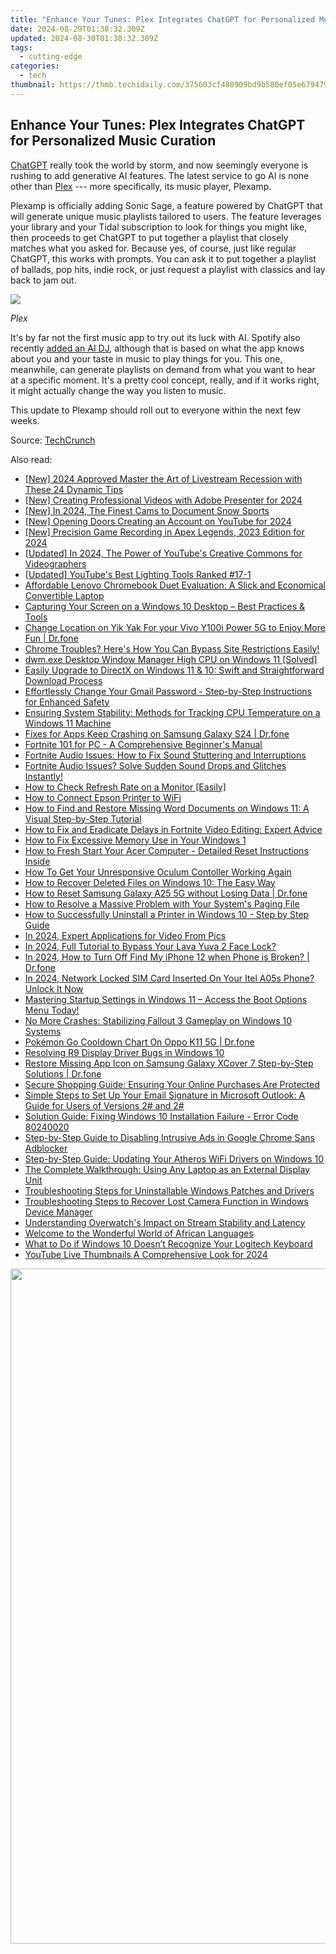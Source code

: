 ```yaml
---
title: "Enhance Your Tunes: Plex Integrates ChatGPT for Personalized Music Curation"
date: 2024-08-29T01:38:32.309Z
updated: 2024-08-30T01:38:32.309Z
tags:
  - cutting-edge
categories:
  - tech
thumbnail: https://thmb.techidaily.com/375603cf480909bd9b580ef05e67947950bbf1e13a9fad029c088861e5549a8a.jpg
---
```


## Enhance Your Tunes: Plex Integrates ChatGPT for Personalized Music Curation

[ChatGPT](https://extra-resources.techidaily.com/new-capture-clarity-editing-insights-for-professional-results/) really took the world by storm, and now seemingly everyone is rushing to add generative AI features. The latest service to go AI is none other than [Plex](https://facebook-clips.techidaily.com/new-2024-approved-social-storytelling-revolutionized-for-no-charge/) \--- more specifically, its music player, Plexamp.

 Plexamp is officially adding Sonic Sage, a feature powered by ChatGPT that will generate unique music playlists tailored to users. The feature leverages your library and your Tidal subscription to look for things you might like, then proceeds to get ChatGPT to put together a playlist that closely matches what you asked for. Because yes, of course, just like regular ChatGPT, this works with prompts. You can ask it to put together a playlist of ballads, pop hits, indie rock, or just request a playlist with classics and lay back to jam out.

![](https://static1.howtogeekimages.com/wordpress/wp-content/uploads/2023/05/Plexamp-AI.jpg) 

_Plex_

 It's by far not the first music app to try out its luck with AI. Spotify also recently [added an AI DJ](https://facebook-video-share.techidaily.com/updated-amplify-your-videos-reach-perfect-title-description-and-tags-for-2024/), although that is based on what the app knows about you and your taste in music to play things for you. This one, meanwhile, can generate playlists on demand from what you want to hear at a specific moment. It's a pretty cool concept, really, and if it works right, it might actually change the way you listen to music.

 This update to Plexamp should roll out to everyone within the next few weeks.

 Source: [TechCrunch](https://techcrunch.com/2023/05/03/plexs-music-player-plexamp-now-works-with-chatgpt-for-playlist-creation/})

<ins class="adsbygoogle"
     style="display:block"
     data-ad-format="autorelaxed"
     data-ad-client="ca-pub-7571918770474297"
     data-ad-slot="1223367746"></ins>



<ins class="adsbygoogle"
     style="display:block"
     data-ad-client="ca-pub-7571918770474297"
     data-ad-slot="8358498916"
     data-ad-format="auto"
     data-full-width-responsive="true"></ins>

<span class="atpl-alsoreadstyle">Also read:</span>
<div><ul>
<li><a href="https://article-tips.techidaily.com/new-2024-approved-master-the-art-of-livestream-recession-with-these-24-dynamic-tips/"><u>[New] 2024 Approved  Master the Art of Livestream Recession with These 24 Dynamic Tips</u></a></li>
<li><a href="https://screen-recording.techidaily.com/new-creating-professional-videos-with-adobe-presenter-for-2024/"><u>[New] Creating Professional Videos with Adobe Presenter for 2024</u></a></li>
<li><a href="https://fox-cloud.techidaily.com/new-in-2024-the-finest-cams-to-document-snow-sports/"><u>[New] In 2024, The Finest Cams to Document Snow Sports</u></a></li>
<li><a href="https://youtube-blog.techidaily.com/pening-doors-creating-an-account-on-youtube-for-2024/"><u>[New] Opening Doors  Creating an Account on YouTube for 2024</u></a></li>
<li><a href="https://screen-sharing-recording.techidaily.com/new-precision-game-recording-in-apex-legends-2023-edition-for-2024/"><u>[New] Precision Game Recording in Apex Legends, 2023 Edition for 2024</u></a></li>
<li><a href="https://youtube-docs.techidaily.com/ed-in-2024-the-power-of-youtubes-creative-commons-for-videographers/"><u>[Updated] In 2024, The Power of YouTube's Creative Commons for Videographers</u></a></li>
<li><a href="https://facebook-video-share.techidaily.com/updated-youtubes-best-lighting-tools-ranked-17-1/"><u>[Updated] YouTube's Best Lighting Tools Ranked #17-1</u></a></li>
<li><a href="https://buynow-reviews.techidaily.com/affordable-lenovo-chromebook-duet-evaluation-a-slick-and-economical-convertible-laptop/"><u>Affordable Lenovo Chromebook Duet Evaluation: A Slick and Economical Convertible Laptop</u></a></li>
<li><a href="https://tech-revival.techidaily.com/capturing-your-screen-on-a-windows-10-desktop-best-practices-and-tools/"><u>Capturing Your Screen on a Windows 10 Desktop – Best Practices & Tools</u></a></li>
<li><a href="https://fix-guide.techidaily.com/change-location-on-yik-yak-for-your-vivo-y100i-power-5g-to-enjoy-more-fun-drfone-by-drfone-virtual-android/"><u>Change Location on Yik Yak For your Vivo Y100i Power 5G to Enjoy More Fun | Dr.fone</u></a></li>
<li><a href="https://tech-revival.techidaily.com/1723808076417-chrome-troubles-heres-how-you-can-bypass-site-restrictions-easily/"><u>Chrome Troubles? Here's How You Can Bypass Site Restrictions Easily!</u></a></li>
<li><a href="https://tech-revival.techidaily.com/dwmexe-desktop-window-manager-high-cpu-on-windows-11-solved/"><u>dwm.exe Desktop Window Manager High CPU on Windows 11 [Solved]</u></a></li>
<li><a href="https://tech-revival.techidaily.com/easily-upgrade-to-directx-on-windows-11-and-10-swift-and-straightforward-download-process/"><u>Easily Upgrade to DirectX on Windows 11 & 10: Swift and Straightforward Download Process</u></a></li>
<li><a href="https://tech-revival.techidaily.com/effortlessly-change-your-gmail-password-step-by-step-instructions-for-enhanced-safety/"><u>Effortlessly Change Your Gmail Password - Step-by-Step Instructions for Enhanced Safety</u></a></li>
<li><a href="https://tech-revival.techidaily.com/ensuring-system-stability-methods-for-tracking-cpu-temperature-on-a-windows-11-machine/"><u>Ensuring System Stability: Methods for Tracking CPU Temperature on a Windows 11 Machine</u></a></li>
<li><a href="https://howto.techidaily.com/fixes-for-apps-keep-crashing-on-samsung-galaxy-s24-drfone-by-drfone-fix-android-problems-fix-android-problems/"><u>Fixes for Apps Keep Crashing on Samsung Galaxy S24 | Dr.fone</u></a></li>
<li><a href="https://tech-revival.techidaily.com/fortnite-101-for-pc-a-comprehensive-beginners-manual/"><u>Fortnite 101 for PC - A Comprehensive Beginner's Manual</u></a></li>
<li><a href="https://tech-revival.techidaily.com/fortnite-audio-issues-how-to-fix-sound-stuttering-and-interruptions/"><u>Fortnite Audio Issues: How to Fix Sound Stuttering and Interruptions</u></a></li>
<li><a href="https://tech-revival.techidaily.com/1723808241702-fortnite-audio-issues-solve-sudden-sound-drops-and-glitches-instantly/"><u>Fortnite Audio Issues? Solve Sudden Sound Drops and Glitches Instantly!</u></a></li>
<li><a href="https://tech-revival.techidaily.com/how-to-check-refresh-rate-on-a-monitor-easily/"><u>How to Check Refresh Rate on a Monitor [Easily]</u></a></li>
<li><a href="https://tech-revival.techidaily.com/how-to-connect-epson-printer-to-wifi/"><u>How to Connect Epson Printer to WiFi</u></a></li>
<li><a href="https://tech-revival.techidaily.com/how-to-find-and-restore-missing-word-documents-on-windows-11-a-visual-step-by-step-tutorial/"><u>How to Find and Restore Missing Word Documents on Windows 11: A Visual Step-by-Step Tutorial</u></a></li>
<li><a href="https://tech-revival.techidaily.com/how-to-fix-and-eradicate-delays-in-fortnite-video-editing-expert-advice/"><u>How to Fix and Eradicate Delays in Fortnite Video Editing: Expert Advice</u></a></li>
<li><a href="https://tech-revival.techidaily.com/how-to-fix-excessive-memory-use-in-your-windows-1/"><u>How to Fix Excessive Memory Use in Your Windows 1</u></a></li>
<li><a href="https://tech-revival.techidaily.com/how-to-fresh-start-your-acer-computer-detailed-reset-instructions-inside/"><u>How to Fresh Start Your Acer Computer - Detailed Reset Instructions Inside</u></a></li>
<li><a href="https://tech-revival.techidaily.com/how-to-get-your-unresponsive-oculum-contoller-working-again/"><u>How To Get Your Unresponsive Oculum Contoller Working Again</u></a></li>
<li><a href="https://tech-revival.techidaily.com/how-to-recover-deleted-files-on-windows-10-the-easy-way/"><u>How to Recover Deleted Files on Windows 10: The Easy Way</u></a></li>
<li><a href="https://techidaily.com/how-to-reset-samsung-galaxy-a25-5g-without-losing-data-drfone-by-drfone-reset-android-reset-android/"><u>How to Reset Samsung Galaxy A25 5G without Losing Data | Dr.fone</u></a></li>
<li><a href="https://tech-revival.techidaily.com/how-to-resolve-a-massive-problem-with-your-systems-paging-file/"><u>How to Resolve a Massive Problem with Your System's Paging File</u></a></li>
<li><a href="https://tech-revival.techidaily.com/how-to-successfully-uninstall-a-printer-in-windows-10-step-by-step-guide/"><u>How to Successfully Uninstall a Printer in Windows 10 - Step by Step Guide</u></a></li>
<li><a href="https://some-techniques.techidaily.com/in-2024-expert-applications-for-video-from-pics/"><u>In 2024, Expert Applications for Video From Pics</u></a></li>
<li><a href="https://android-unlock.techidaily.com/in-2024-full-tutorial-to-bypass-your-lava-yuva-2-face-lock-by-drfone-android/"><u>In 2024, Full Tutorial to Bypass Your Lava Yuva 2 Face Lock?</u></a></li>
<li><a href="https://iphone-unlock.techidaily.com/in-2024-how-to-turn-off-find-my-iphone-12-when-phone-is-broken-drfone-by-drfone-ios/"><u>In 2024, How to Turn Off Find My iPhone 12 when Phone is Broken? | Dr.fone</u></a></li>
<li><a href="https://sim-unlock.techidaily.com/in-2024-network-locked-sim-card-inserted-on-your-itel-a05s-phone-unlock-it-now-by-drfone-android/"><u>In 2024, Network Locked SIM Card Inserted On Your Itel A05s Phone? Unlock It Now</u></a></li>
<li><a href="https://tech-revival.techidaily.com/1723808208345-mastering-startup-settings-in-windows-11-access-the-boot-options-menu-today/"><u>Mastering Startup Settings in Windows 11 – Access the Boot Options Menu Today!</u></a></li>
<li><a href="https://win-answers.techidaily.com/no-more-crashes-stabilizing-fallout-3-gameplay-on-windows-10-systems/"><u>No More Crashes: Stabilizing Fallout 3 Gameplay on Windows 10 Systems</u></a></li>
<li><a href="https://android-pokemon-go.techidaily.com/pokemon-go-cooldown-chart-on-oppo-k11-5g-drfone-by-drfone-virtual-android/"><u>Pokémon Go Cooldown Chart On Oppo K11 5G | Dr.fone</u></a></li>
<li><a href="https://network-issues.techidaily.com/resolving-r9-display-driver-bugs-in-windows-10/"><u>Resolving R9 Display Driver Bugs in Windows 10</u></a></li>
<li><a href="https://howto.techidaily.com/restore-missing-app-icon-on-samsung-galaxy-xcover-7-step-by-step-solutions-drfone-by-drfone-fix-android-problems-fix-android-problems/"><u>Restore Missing App Icon on Samsung Galaxy XCover 7 Step-by-Step Solutions | Dr.fone</u></a></li>
<li><a href="https://tech-revival.techidaily.com/secure-shopping-guide-ensuring-your-online-purchases-are-protected/"><u>Secure Shopping Guide: Ensuring Your Online Purchases Are Protected</u></a></li>
<li><a href="https://tech-revival.techidaily.com/simple-steps-to-set-up-your-email-signature-in-microsoft-outlook-a-guide-for-users-of-versions-2-and-2/"><u>Simple Steps to Set Up Your Email Signature in Microsoft Outlook: A Guide for Users of Versions 2# and 2#</u></a></li>
<li><a href="https://tech-revival.techidaily.com/solution-guide-fixing-windows-10-installation-failure-error-code-80240020/"><u>Solution Guide: Fixing Windows 10 Installation Failure - Error Code 80240020</u></a></li>
<li><a href="https://tech-revival.techidaily.com/step-by-step-guide-to-disabling-intrusive-ads-in-google-chrome-sans-adblocker/"><u>Step-by-Step Guide to Disabling Intrusive Ads in Google Chrome Sans Adblocker</u></a></li>
<li><a href="https://tech-revival.techidaily.com/step-by-step-guide-updating-your-atheros-wifi-drivers-on-windows-10/"><u>Step-by-Step Guide: Updating Your Atheros WiFi Drivers on Windows 10</u></a></li>
<li><a href="https://tech-revival.techidaily.com/the-complete-walkthrough-using-any-laptop-as-an-external-display-unit/"><u>The Complete Walkthrough: Using Any Laptop as an External Display Unit</u></a></li>
<li><a href="https://tech-revival.techidaily.com/troubleshooting-steps-for-uninstallable-windows-patches-and-drivers/"><u>Troubleshooting Steps for Uninstallable Windows Patches and Drivers</u></a></li>
<li><a href="https://tech-revival.techidaily.com/troubleshooting-steps-to-recover-lost-camera-function-in-windows-device-manager/"><u>Troubleshooting Steps to Recover Lost Camera Function in Windows Device Manager</u></a></li>
<li><a href="https://tech-revival.techidaily.com/understanding-overwatchs-impact-on-stream-stability-and-latency/"><u>Understanding Overwatch's Impact on Stream Stability and Latency</u></a></li>
<li><a href="https://mondly-stories.techidaily.com/welcome-to-the-wonderful-world-of-african-languages/"><u>Welcome to the Wonderful World of African Languages</u></a></li>
<li><a href="https://tech-revival.techidaily.com/1723808289652-what-to-do-if-windows-10-doesnt-recognize-your-logitech-keyboard/"><u>What to Do if Windows 10 Doesn’t Recognize Your Logitech Keyboard</u></a></li>
<li><a href="https://youtube-blog.techidaily.com/be-live-thumbnails-a-comprehensive-look-for-2024/"><u>YouTube Live Thumbnails  A Comprehensive Look for 2024</u></a></li>
</ul></div>

<!-- affiliate ads begin -->
<a href="https://parisrhonecom.sjv.io/c/5597632/1922358/21553" target="_top" id="1922358"><img src="//a.impactradius-go.com/display-ad/21553-1922358" border="0" alt="" width="1080" height="1080"/></a><img height="0" width="0" src="https://imp.pxf.io/i/5597632/1922358/21553" style="position:absolute;visibility:hidden;" border="0" />
<!-- affiliate ads end -->